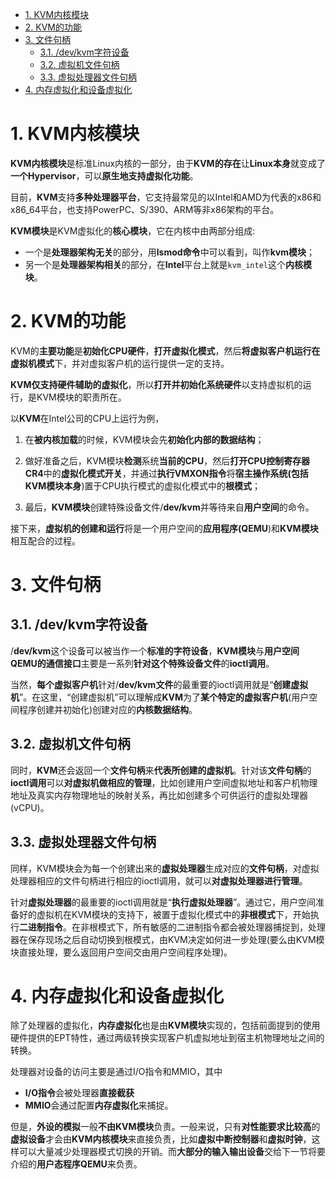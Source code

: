 
<!-- @import "[TOC]" {cmd="toc" depthFrom=1 depthTo=6 orderedList=false} -->

<!-- code_chunk_output -->

- [1. KVM内核模块](#1-kvm内核模块)
- [2. KVM的功能](#2-kvm的功能)
- [3. 文件句柄](#3-文件句柄)
  - [3.1. /dev/kvm字符设备](#31-devkvm字符设备)
  - [3.2. 虚拟机文件句柄](#32-虚拟机文件句柄)
  - [3.3. 虚拟处理器文件句柄](#33-虚拟处理器文件句柄)
- [4. 内存虚拟化和设备虚拟化](#4-内存虚拟化和设备虚拟化)

<!-- /code_chunk_output -->

# 1. KVM内核模块

**KVM内核模块**是标准Linux内核的一部分，由于**KVM的存在**让**Linux本身**就变成了**一个Hypervisor**，可以**原生地支持虚拟化功能**。

目前，**KVM**支持**多种处理器平台**，它支持最常见的以Intel和AMD为代表的x86和x86_64平台，也支持PowerPC、S/390、ARM等非x86架构的平台。

**KVM模块**是KVM虚拟化的**核心模块**，它在内核中由两部分组成: 

- 一个是**处理器架构无关**的部分，用**lsmod命令**中可以看到，叫作**kvm模块**；
- 另一个是**处理器架构相关**的部分，在**Intel**平台上就是`kvm_intel`这个**内核模块**。

# 2. KVM的功能

KVM的**主要功能**是**初始化CPU硬件**，**打开虚拟化模式**，然后**将虚拟客户机运行在虚拟机模式**下，并对虚拟客户机的运行提供一定的支持。

**KVM仅支持硬件辅助的虚拟化**，所以**打开并初始化系统硬件**以支持虚拟机的运行，是KVM模块的职责所在。

以**KVM**在Intel公司的CPU上运行为例，

1. 在**被内核加载**的时候，KVM模块会先**初始化内部的数据结构**；

2. 做好准备之后，KVM模块**检测**系统**当前的CPU**，然后**打开CPU控制寄存器CR4**中的**虚拟化模式开关**，并通过**执行VMXON指令**将**宿主操作系统(包括KVM模块本身**)置于CPU执行模式的虚拟化模式中的**根模式**；

3. 最后，**KVM模块**创建特殊设备文件/**dev/kvm**并等待来自**用户空间**的命令。

接下来，**虚拟机的创建和运行**将是一个用户空间的**应用程序(QEMU**)和**KVM模块**相互配合的过程。

# 3. 文件句柄

## 3.1. /dev/kvm字符设备

/**dev/kvm**这个设备可以被当作一个**标准的字符设备**，**KVM模块**与**用户空间QEMU的通信接口**主要是一系列**针对这个特殊设备文件**的**ioctl调用**。

当然，**每个虚拟客户机**针对/**dev/kvm文件**的最重要的ioctl调用就是“**创建虚拟机**”。在这里，“创建虚拟机”可以理解成**KVM**为了**某个特定的虚拟客户机**(用户空间程序创建并初始化)创建对应的**内核数据结构**。

## 3.2. 虚拟机文件句柄

同时，**KVM**还会返回一个**文件句柄**来**代表所创建的虚拟机**。针对该**文件句柄**的**ioctl调用**可以**对虚拟机做相应的管理**，比如创建用户空间虚拟地址和客户机物理地址及真实内存物理地址的映射关系，再比如创建多个可供运行的虚拟处理器(vCPU)。

## 3.3. 虚拟处理器文件句柄

同样，KVM模块会为每一个创建出来的**虚拟处理器**生成对应的**文件句柄**，对虚拟处理器相应的文件句柄进行相应的ioctl调用，就可以**对虚拟处理器进行管理**。

针对**虚拟处理器**的最重要的ioctl调用就是“**执行虚拟处理器**”。通过它，用户空间准备好的虚拟机在KVM模块的支持下，被置于虚拟化模式中的**非根模式**下，开始执行**二进制指令**。在非根模式下，所有敏感的二进制指令都会被处理器捕捉到，处理器在保存现场之后自动切换到根模式，由KVM决定如何进一步处理(要么由KVM模块直接处理，要么返回用户空间交由用户空间程序处理)。

# 4. 内存虚拟化和设备虚拟化

除了处理器的虚拟化，**内存虚拟化**也是由**KVM模块**实现的，包括前面提到的使用硬件提供的EPT特性，通过两级转换实现客户机虚拟地址到宿主机物理地址之间的转换。

处理器对设备的访问主要是通过I/O指令和MMIO，其中
* **I/O指令**会被处理器**直接截获**
* **MMIO**会通过配置**内存虚拟化**来捕捉。

但是，**外设的模拟**一般**不由KVM模块**负责。一般来说，只有**对性能要求比较高**的**虚拟设备**才会由**KVM内核模块**来直接负责，比如**虚拟中断控制器**和**虚拟时钟**，这样可以大量减少处理器模式切换的开销。而**大部分的输入输出设备**交给下一节将要介绍的**用户态程序QEMU**来负责。
